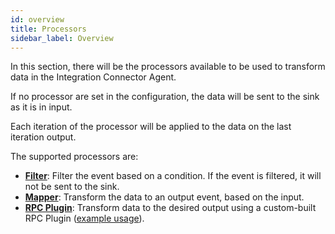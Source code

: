 ```yaml
---
id: overview
title: Processors
sidebar_label: Overview
---
```


<!--
WARNING: this file was automatically generated by Mia-Platform Doc Aggregator.
DO NOT MODIFY IT BY HAND.
Instead, modify the source file and run the aggregator to regenerate this file.
-->

In this section, there will be the processors available to be used to transform data
in the Integration Connector Agent.

If no processor are set in the configuration, the data will be sent to the sink as it is in input.

Each iteration of the processor will be applied to the data on the last iteration output.

The supported processors are:

- [**Filter**](./15_filter.md): Filter the event based on a condition. If the event is filtered,
it will not be sent to the sink.
- [**Mapper**](./20_mapper.md): Transform the data to an output event, based on the input.
- [**RPC Plugin**](./30_rpc_plugin.md): Transform data to the desired output using a custom-built RPC Plugin ([example usage](../../examples/rpc-processor-plugin/plugin.go)).
